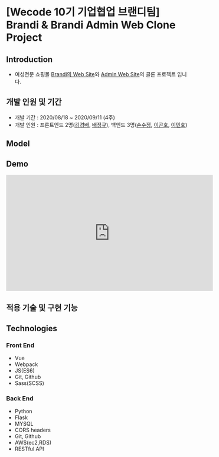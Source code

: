# [Wecode 10기 기업협업 브랜디팀] <br /> Brandi & Brandi Admin Web Clone Project

## Introduction

- 여성전문 쇼핑몰 [Brandi의 Web Site](https://www.brandi.co.kr/)와 [Admin Web Site](http://admin.brandi.co.kr/)의 클론 프로젝트 입니다.

## 개발 인원 및 기간

- 개발 기간 : 2020/08/18 ~ 2020/09/11 (4주)
- 개발 인원 : 프론트엔드 2명([김경배](https://github.com/rudqo14), [배정규](https://github.com/junggyoo)), 백엔드 3명([손수정](https://github.com/soojung601), [이곤호](https://github.com/sincerity10), [이민호](https://github.com/minho-lee0716))

## Model

## Demo

<iframe width="560" height="315" src="https://www.youtube.com/embed/8v8Ji9BHPWQ" frameborder="0" allow="accelerometer; autoplay; clipboard-write; encrypted-media; gyroscope; picture-in-picture" allowfullscreen></iframe>

## 적용 기술 및 구현 기능

## Technologies

### Front End

- Vue
- Webpack
- JS(ES6)
- Git, Github
- Sass(SCSS)

### Back End

- Python
- Flask
- MYSQL
- CORS headers
- Git, Github
- AWS(ec2,RDS)
- RESTful API
